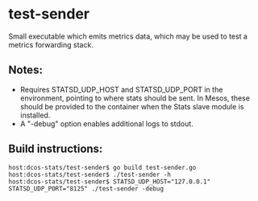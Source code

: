 # test-sender
Small executable which emits metrics data, which may be used to test a metrics forwarding stack.

## Notes:

* Requires STATSD_UDP_HOST and STATSD_UDP_PORT in the environment, pointing to where stats should be sent. In Mesos, these should be provided to the container when the Stats slave module is installed.
* A "-debug" option enables additional logs to stdout.

## Build instructions:

```
host:dcos-stats/test-sender$ go build test-sender.go
host:dcos-stats/test-sender$ ./test-sender -h
host:dcos-stats/test-sender$ STATSD_UDP_HOST="127.0.0.1" STATSD_UDP_PORT="8125" ./test-sender -debug
```

